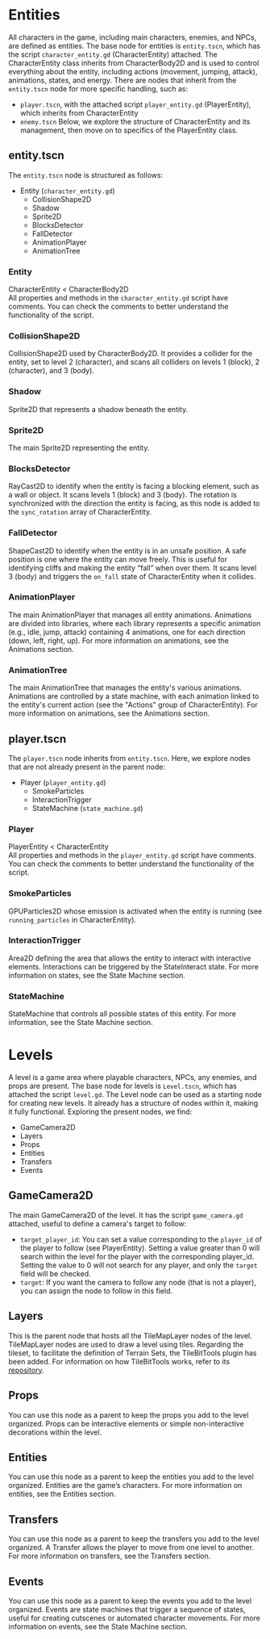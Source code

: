 # Entities

All characters in the game, including main characters, enemies, and NPCs, are defined as entities.
The base node for entities is `entity.tscn`, which has the script `character_entity.gd` (CharacterEntity) attached.
The CharacterEntity class inherits from CharacterBody2D and is used to control everything about the entity, including actions (movement, jumping, attack), animations, states, and energy.
There are nodes that inherit from the `entity.tscn` node for more specific handling, such as:

- `player.tscn`, with the attached script `player_entity.gd` (PlayerEntity), which inherits from CharacterEntity
- `enemy.tscn`
  Below, we explore the structure of CharacterEntity and its management, then move on to specifics of the PlayerEntity class.

## entity.tscn

The `entity.tscn` node is structured as follows:

- Entity (`character_entity.gd`)
  - CollisionShape2D
  - Shadow
  - Sprite2D
  - BlocksDetector
  - FallDetector
  - AnimationPlayer
  - AnimationTree

### Entity

CharacterEntity < CharacterBody2D <br>
All properties and methods in the `character_entity.gd` script have comments.
You can check the comments to better understand the functionality of the script.

### CollisionShape2D

CollisionShape2D used by CharacterBody2D. It provides a collider for the entity, set to level 2 (character), and scans all colliders on levels 1 (block), 2 (character), and 3 (body).

### Shadow

Sprite2D that represents a shadow beneath the entity.

### Sprite2D

The main Sprite2D representing the entity.

### BlocksDetector

RayCast2D to identify when the entity is facing a blocking element, such as a wall or object. It scans levels 1 (block) and 3 (body). The rotation is synchronized with the direction the entity is facing, as this node is added to the `sync_rotation` array of CharacterEntity.

### FallDetector

ShapeCast2D to identify when the entity is in an unsafe position. A safe position is one where the entity can move freely. This is useful for identifying cliffs and making the entity “fall” when over them. It scans level 3 (body) and triggers the `on_fall` state of CharacterEntity when it collides.

### AnimationPlayer

The main AnimationPlayer that manages all entity animations. Animations are divided into libraries, where each library represents a specific animation (e.g., idle, jump, attack) containing 4 animations, one for each direction (down, left, right, up). For more information on animations, see the Animations section.

### AnimationTree

The main AnimationTree that manages the entity's various animations. Animations are controlled by a state machine, with each animation linked to the entity's current action (see the "Actions" group of CharacterEntity). For more information on animations, see the Animations section.

## player.tscn

The `player.tscn` node inherits from `entity.tscn`. Here, we explore nodes that are not already present in the parent node:

- Player (`player_entity.gd`)
  - SmokeParticles
  - InteractionTrigger
  - StateMachine (`state_machine.gd`)

### Player

PlayerEntity < CharacterEntity <br>
All properties and methods in the `player_entity.gd` script have comments. You can check the comments to better understand the functionality of the script.

### SmokeParticles

GPUParticles2D whose emission is activated when the entity is running (see `running_particles` in CharacterEntity).

### InteractionTrigger

Area2D defining the area that allows the entity to interact with interactive elements. Interactions can be triggered by the StateInteract state. For more information on states, see the State Machine section.

### StateMachine

StateMachine that controls all possible states of this entity. For more information, see the State Machine section.

# Levels

A level is a game area where playable characters, NPCs, any enemies, and props are present. The base node for levels is `Level.tscn`, which has attached the script `level.gd`. The Level node can be used as a starting node for creating new levels. It already has a structure of nodes within it, making it fully functional. Exploring the present nodes, we find:

- GameCamera2D
- Layers
- Props
- Entities
- Transfers
- Events

## GameCamera2D

The main GameCamera2D of the level. It has the script `game_camera.gd` attached, useful to define a camera's target to follow:

- `target_player_id`: You can set a value corresponding to the `player_id` of the player to follow (see PlayerEntity). Setting a value greater than 0 will search within the level for the player with the corresponding player_id. Setting the value to 0 will not search for any player, and only the `target` field will be checked.
- `target`: If you want the camera to follow any node (that is not a player), you can assign the node to follow in this field.

## Layers

This is the parent node that hosts all the TileMapLayer nodes of the level. TileMapLayer nodes are used to draw a level using tiles.
Regarding the tileset, to facilitate the definition of Terrain Sets, the TileBitTools plugin has been added. For information on how TileBitTools works, refer to its [repository](https://github.com/dandeliondino/tile_bit_tools).

## Props

You can use this node as a parent to keep the props you add to the level organized. Props can be interactive elements or simple non-interactive decorations within the level.

## Entities

You can use this node as a parent to keep the entities you add to the level organized. Entities are the game’s characters. For more information on entities, see the Entities section.

## Transfers

You can use this node as a parent to keep the transfers you add to the level organized. A Transfer allows the player to move from one level to another. For more information on transfers, see the Transfers section.

## Events

You can use this node as a parent to keep the events you add to the level organized. Events are state machines that trigger a sequence of states, useful for creating cutscenes or automated character movements. For more information on events, see the State Machine section.
